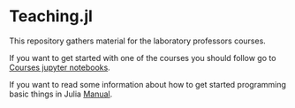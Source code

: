 # Teaching.jl

This repository gathers material for the laboratory professors courses.

If you want to get started with one of the courses you should follow go to [Courses jupyter notebooks](https://lampspuc.github.io/Teaching.jl/latest/julia/jupyternotebook/).

If you want to read some information about how to get started programming basic things in Julia [Manual](https://lampspuc.github.io/Teaching.jl/latest/).
